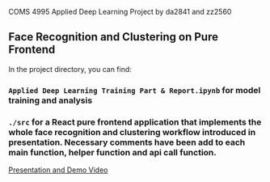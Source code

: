 COMS 4995 Applied Deep Learning Project
by da2841 and zz2560  

## Face Recognition and Clustering on Pure Frontend

In the project directory, you can find:

### `Applied Deep Learning Training Part & Report.ipynb` for model training and analysis

### `./src` for a React pure frontend application that implements the whole face recognition and clustering workflow introduced in presentation. Necessary comments have been add to each main function, helper function and api call function.

[Presentation and Demo Video](https://youtu.be/onOtn62M0CQ)